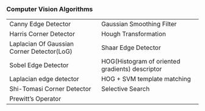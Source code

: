 
### Computer Vision Algorithms

|   |   |
|----------------|-----------------|
| Canny Edge Detector| Gaussian Smoothing Filter|
| Harris Corner Detector| Hough Transformation|
| Laplacian Of Gaussian Corner Detector(LoG)| Shaar Edge Detector|
| Sobel Edge Detector| HOG(Histogram of oriented gradients) descriptor |
| Laplacian edge detector| HOG + SVM template matching |
| Shi-Tomasi Corner Detector| Selective Search|
| Prewitt’s Operator||




